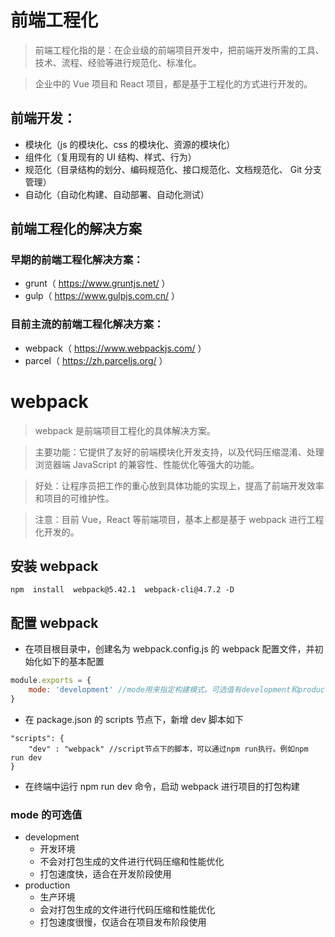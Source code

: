 # 前端工程化

> 前端工程化指的是：在企业级的前端项目开发中，把前端开发所需的工具、技术、流程、经验等进行规范化、标准化。

> 企业中的 Vue 项目和 React 项目，都是基于工程化的方式进行开发的。

## 前端开发：

- 模块化（js 的模块化、css 的模块化、资源的模块化）
- 组件化（复用现有的 UI 结构、样式、行为）
- 规范化（目录结构的划分、编码规范化、接口规范化、文档规范化、 Git 分支管理）
- 自动化（自动化构建、自动部署、自动化测试）

## 前端工程化的解决方案

### 早期的前端工程化解决方案：

- grunt（ https://www.gruntjs.net/ ）
- gulp（ https://www.gulpjs.com.cn/ ）

### 目前主流的前端工程化解决方案：

- webpack（ https://www.webpackjs.com/ ）
- parcel（ https://zh.parceljs.org/ ）

# webpack

> webpack 是前端项目工程化的具体解决方案。

> 主要功能：它提供了友好的前端模块化开发支持，以及代码压缩混淆、处理浏览器端 JavaScript 的兼容性、性能优化等强大的功能。

> 好处：让程序员把工作的重心放到具体功能的实现上，提高了前端开发效率和项目的可维护性。

> 注意：目前 Vue，React 等前端项目，基本上都是基于 webpack 进行工程化开发的。

## 安装 webpack

`npm  install  webpack@5.42.1  webpack-cli@4.7.2 -D`

## 配置 webpack

- 在项目根目录中，创建名为 webpack.config.js 的 webpack 配置文件，并初始化如下的基本配置

```js
module.exports = {
    mode: 'development' //mode用来指定构建模式。可选值有development和production
}
```

- 在 package.json 的 scripts 节点下，新增 dev 脚本如下

```
"scripts": {
    "dev" : "webpack" //script节点下的脚本，可以通过npm run执行。例如npm run dev
}
```

- 在终端中运行 npm run dev 命令，启动 webpack 进行项目的打包构建

### mode 的可选值

- development
	- 开发环境
	- 不会对打包生成的文件进行代码压缩和性能优化
	- 打包速度快，适合在开发阶段使用
- production
	- 生产环境
	- 会对打包生成的文件进行代码压缩和性能优化
	- 打包速度很慢，仅适合在项目发布阶段使用





















